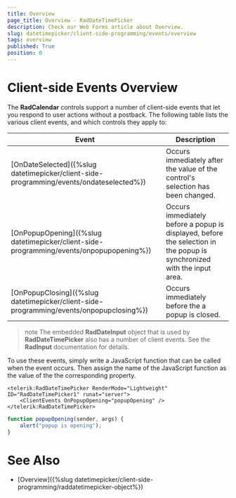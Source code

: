 ```yaml
---
title: Overview
page_title: Overview - RadDateTimePicker
description: Check our Web Forms article about Overview.
slug: datetimepicker/client-side-programming/events/overview
tags: overview
published: True
position: 0
---
```


# Client-side Events Overview



The **RadCalendar** controls support a number of client-side events that let you respond to user actions without a postback. The following table lists the various client events, and which controls they apply to:


| Event | Description |
| ------ | ------ |
|[OnDateSelected]({%slug datetimepicker/client-side-programming/events/ondateselected%}) | Occurs immediately after the value of the control's selection has been changed. |
|[OnPopupOpening]({%slug datetimepicker/client-side-programming/events/onpopupopening%}) | Occurs immediately before a popup is displayed, before the selection in the popup is synchronized with the input area. |
|[OnPopupClosing]({%slug datetimepicker/client-side-programming/events/onpopupclosing%}) | Occurs immediately before the a popup is closed. |



>note The embedded **RadDateInput** object that is used by **RadDateTimePicker** also has a number of client events. See the **RadInput** documentation for details.
>


To use these events, simply write a JavaScript function that can be called when the event occurs. Then assign the name of the JavaScript function as the value of the the corresponding property.

````ASPNET
<telerik:RadDateTimePicker RenderMode="Lightweight" ID="RadDateTimePicker1" runat="server">
    <ClientEvents OnPopupOpening="popupOpening" />
</telerik:RadDateTimePicker>
````
````JavaScript
function popupOpening(sender, args) {
    alert("popup is opening");
}
````




# See Also

 * [Overview]({%slug datetimepicker/client-side-programming/raddatetimepicker-object%})



